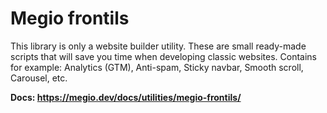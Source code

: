 # Megio frontils

This library is only a website builder utility. These are small ready-made scripts that will save you time when developing classic websites. Contains for example: Analytics (GTM), Anti-spam, Sticky navbar, Smooth scroll, Carousel, etc.

**Docs: https://megio.dev/docs/utilities/megio-frontils/**
